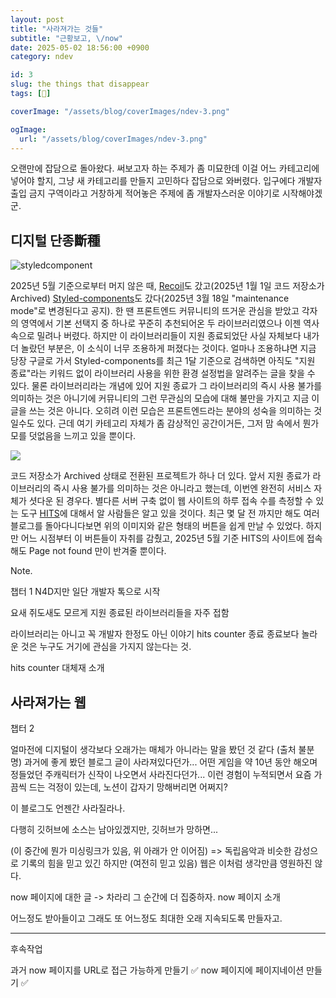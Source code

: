 ```yaml
---
layout: post
title: "사라져가는 것들"
subtitle: "근황보고, \/now"
date: 2025-05-02 18:56:00 +0900
category: ndev

id: 3
slug: the things that disappear
tags: [🤔]

coverImage: "/assets/blog/coverImages/ndev-3.png"

ogImage:
  url: "/assets/blog/coverImages/ndev-3.png"
---
```


오랜만에 잡담으로 돌아왔다. 써보고자 하는 주제가 좀 미묘한데 이걸 어느 카테고리에 넣어야 할지, 그냥 새 카테고리를 만들지 고민하다 잡담으로 와버렸다. 입구에다 개발자 출입 금지 구역이라고 거창하게 적어놓은 주제에 좀 개발자스러운 이야기로 시작해야겠군.

## 디지털 단종斷種

<p class="center rounded-edge-16">
<img src="https://i.postimg.cc/NjLtShpt/image.png" alt="styledcomponent"/>
</p>

2025년 5월 기준으로부터 머지 않은 때, <a href="https://www.reddit.com/r/reactjs/comments/1huhqhm/the_recoil_repository_has_been_archived_on_jan_1/">Recoil</a>도 갔고(2025년 1월 1일 코드 저장소가 Archived) <a href="https://opencollective.com/styled-components/updates/thank-you">Styled-components</a>도 갔다(2025년 3월 18일 "maintenance mode"로 변경된다고 공지). 한 땐 프론트엔드 커뮤니티의 뜨거운 관심을 받았고 각자의 영역에서 기본 선택지 중 하나로 꾸준히 추천되어온 두 라이브러리였으나 이젠 역사 속으로 밀려나 버렸다. 하지만 이 라이브러리들이 지원 종료되었단 사실 자체보다 내가 더 놀랐던 부분은, 이 소식이 너무 조용하게 퍼졌다는 것이다. 얼마나 조용하냐면 지금 당장 구글로 가서 Styled-components를 최근 1달 기준으로 검색하면 아직도 "지원 종료"라는 키워드 없이 라이브러리 사용을 위한 환경 설정법을 알려주는 글을 찾을 수 있다. 물론 라이브러리라는 개념에 있어 지원 종료가 그 라이브러리의 즉시 사용 불가를 의미하는 것은 아니기에 커뮤니티의 그런 무관심의 모습에 대해 불만을 가지고 지금 이 글을 쓰는 것은 아니다. 오히려 이런 모습은 프론트엔드라는 분야의 성숙을 의미하는 것일수도 있다. 근데 여기 카테고리 자체가 좀 감상적인 공간이거든, 그저 맘 속에서 뭔가 모를 덧없음을 느끼고 있을 뿐이다.

<p class="center">
<img src="/assets/pictures/sidebar/placeholder-hit-counter.svg"  />
</p>

코드 저장소가 Archived 상태로 전환된 프로젝트가 하나 더 있다. 앞서 지원 종료가 라이브러리의 즉시 사용 불가를 의미하는 것은 아니라고 했는데, 이번엔 완전히 서비스 자체가 셧다운 된 경우다. 별다른 서버 구축 없이 웹 사이트의 하루 접속 수를 측정할 수 있는 도구 <a href="https://hits.seeyoufarm.com/">HITS</a>에 대해서 알 사람들은 알고 있을 것이다. 최근 몇 달 전 까지만 해도 여러 블로그를 돌아다니다보면 위의 이미지와 같은 형태의 버튼을 쉽게 만날 수 있었다. 하지만 어느 시점부터 이 버튼들이 자취를 감췄고, 2025년 5월 기준 HITS의 사이트에 접속해도 Page not found 만이 반겨줄 뿐이다.





Note.

챕터 1
N4D지만 일단 개발자 톡으로 시작

요새 쥐도새도 모르게 지원 종료된 라이브러리들을 자주 접함

라이브러리는 아니고 꼭 개발자 한정도 아닌 이야기
hits counter 종료
종료보다 놀라운 것은 누구도 거기에 관심을 가지지 않는다는 것.

hits counter 대체재 소개

## 사라져가는 웹

챕터 2

얼마전에 디지털이 생각보다 오래가는 매체가 아니라는 말을 봤던 것 같다 (출처 불분명)
과거에 좋게 봤던 블로그 글이 사라져있다던가...
어떤 게임을 약 10년 동안 해오며 정들었던 주캐릭터가 신작이 나오면서 사라진다던가...
이런 경험이 누적되면서 요즘 가끔씩 드는 걱정이 있는데,
노션이 갑자기 망해버리면 어쩌지?

이 블로그도 언젠간 사라질라나.

다행히 깃허브에 소스는 남아있겠지만,
깃허브가 망하면...

(이 중간에 뭔가 미싱링크가 있음, 위 아래가 안 이어짐)
=> 독립음악과 비슷한 감성으로 기록의 힘을 믿고 있긴 하지만 (여전히 믿고 있음)
웹은 이처럼 생각만큼 영원하진 않다.

now 페이지에 대한 글 -> 차라리 그 순간에 더 집중하자.
now 페이지 소개

어느정도 받아들이고
그래도 또 어느정도 최대한 오래 지속되도록 만들자고.

----

후속작업

과거 now 페이지를 URL로 접근 가능하게 만들기 ✅
now 페이지에 페이지네이션 만들기 ✅